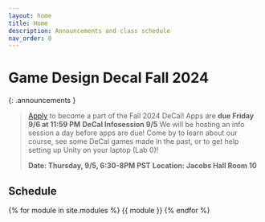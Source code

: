 ```yaml
---
layout: home
title: Home
description: Announcements and class schedule
nav_order: 0
---
```


# Game Design Decal Fall 2024

{: .announcements }
> [Apply] to become a part of the Fall 2024 DeCal! Apps are **due Friday 9/6 at 11:59 PM**
> **DeCal Infosession 9/5**
> We will be hosting an info session a day before apps are due! Come by to learn about our course, see some DeCal games made in the past, or to get help setting up Unity on your laptop (Lab 0)!
> 
> **Date: Thursday, 9/5, 6:30-8PM PST**
> **Location: Jacobs Hall Room 10** 
<!-- >
> **Finished Project Submission is due!** The game should be complete, and in line with the original pitch. It should be playable from start to finish, and mostly bug free. You will also be required to make a **9x9 graphic with the game’s title for showcase, and a 30-60 second trailer.**
> 
> Visit the [Project 3] Spec for submission instructions!
>
> **GDD Showcase 04/29**
> Show off your game to the whole club and see what other game’s people have been working on this semester! At least one member of your group is required to be present with a working copy of your game!
> 
> **Date: Monday, 4/29, 7-9PM PST**
> **Location: Jacobs Hall Room 310** 


Jump to Week: [11](#week-11) \| [12](#week-12) \| [13](#week-13) -->

<!-- \| [2](#week-2) \| [3](#week-3) \| [4](#week-4) \| [5](#week-5) \| [6](#week-6) \| [7](#week-7) \| [8](#week-8) \| [9](#week-9) \| [10](#week-10) \| [11](#week-11) \| [12](#week-12) \| [13](#week-13) \| [14](#week-14) -->

## Schedule

{% for module in site.modules %}
{{ module }}
{% endfor %}

[Lab 0: Setup Unity]: ./pages/labs/lab0/lab0
[Lab 1]: ./pages/labs/lab1/lab1
[Lab 2]: ./pages/labs/lab2/lab2
[Lab 3]: ./pages/labs/lab3/lab3
[Lab 4]: ./pages/labs/lab4/lab4
[Lab 5]: ./pages/labs/lab5/lab5
[Lab 6]: ./pages/labs/lab6/lab6
[Lab 7]: ./pages/labs/lab7/lab7
[Lab 8]: ./pages/labs/lab8/lab8
[Lab 9]: ./pages/labs/lab9/lab9
[Lab 10]: ./pages/labs/lab10/lab10
[Lab 11]: ./pages/labs/lab11/lab11
[Lab 12]: ./pages/labs/lab12/lab12
[Lab 13]: ./pages/labs/lab13/lab13
[Lab 14]: ./pages/labs/lab14/lab14
[Lab 15]: ./pages/labs/lab15/lab15
[Lab 16]: ./pages/labs/lab16/lab16
[Lab 17]: ./pages/labs/lab17/lab17
[Project 1]: ./pages/projects/Projects
[Project 2]: ./pages/projects/project2/project2
[Project 3]: ./pages/projects/project3/project3

[form]: https://forms.gle/WrDUcRKpRqHvDXwA7

[Apply]: https://tinyurl.com/fa24gddfacil

